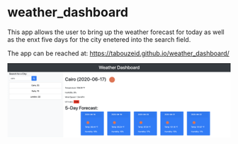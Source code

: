 # weather_dashboard

This app allows the user to bring up the weather forecast for today as well as the enxt five days for the city enetered into the search field.

The app can be reached at: https://tabouzeid.github.io/weather_dashboard/

![Alt text](/assets/img/app_screenshot.png?raw=true "App Screenshot")